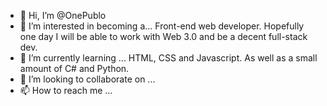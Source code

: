 - 👋 Hi, I’m @OnePublo
- 👀 I’m interested in becoming a... Front-end web developer.  Hopefully one day I will be able to work with Web 3.0 and be a decent full-stack dev. 
- 🌱 I’m currently learning ... HTML, CSS and Javascript. As well as a small amount of C# and Python. 
- 💞️ I’m looking to collaborate on ...
- 📫 How to reach me ... 

<!---
OnePublo/OnePublo is a ✨ special ✨ repository because its `README.md` (this file) appears on your GitHub profile.
You can click the Preview link to take a look at your changes.
--->
